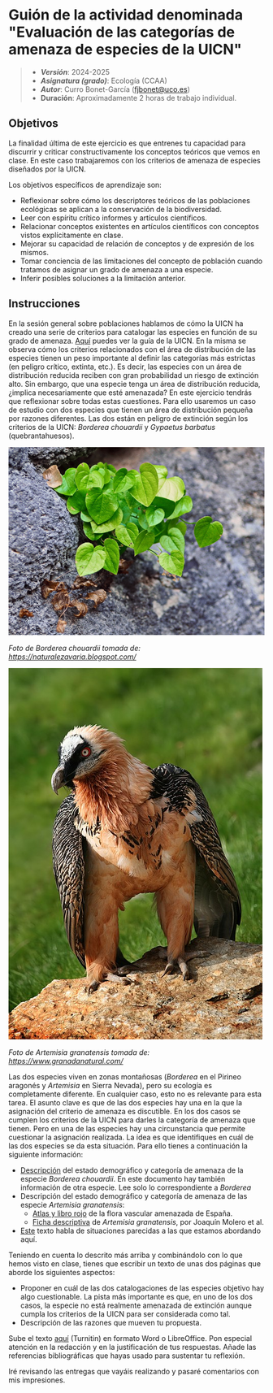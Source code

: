 # Guión de la actividad denominada "Evaluación de las categorías de amenaza de especies de la UICN"


> + **_Versión_**: 2024-2025
> + **_Asignatura (grado)_**: Ecología (CCAA)
> + **_Autor_**: Curro Bonet-García (fjbonet@uco.es)
> + **Duración**: Aproximadamente 2 horas de trabajo individual.



## Objetivos 

La finalidad última de este ejercicio es que entrenes tu capacidad para discurrir y criticar constructivamente los conceptos teóricos que vemos en clase. En este caso trabajaremos con los criterios de amenaza de especies diseñados por la UICN. 

Los objetivos específicos de aprendizaje son:
+ Reflexionar sobre cómo los descriptores teóricos de las poblaciones ecológicas se aplican a la conservación de la biodiversidad.
+ Leer con espíritu crítico informes y artículos científicos.
+ Relacionar conceptos existentes en artículos científicos con conceptos vistos explícitamente en clase.
+ Mejorar su capacidad de relación de conceptos y de expresión de los mismos.
+ Tomar conciencia de las limitaciones del concepto de población cuando tratamos de asignar un grado de amenaza a una especie.
+ Inferir posibles soluciones a la limitación anterior. 



 ## Instrucciones

En la sesión general sobre poblaciones hablamos de cómo la UICN ha creado una serie de criterios para catalogar las especies en función de su grado de amenaza. [Aquí](https://github.com/aprendiendo-cosas/A_sp_amenazadas_ecologia_ccaa/raw/2023_2024/biblio/redlist_cats_crit_sp.pdf) puedes ver la guía de la UICN. En la misma se observa cómo los criterios relacionados con el área de distribución de las especies tienen un peso importante al definir las categorías más estrictas (en peligro crítico, extinta, etc.). Es decir, las especies con un área de distribución reducida reciben con gran probabilidad un riesgo de extinción alto. Sin embargo, que una especie tenga un área de distribución reducida, ¿implica necesariamente que esté amenazada? En este ejercicio tendrás que reflexionar sobre todas estas cuestiones. Para ello usaremos un caso de estudio con dos especies que tienen un área de distribución pequeña por razones diferentes. Las dos están en peligro de extinción según los criterios de la UICN: *Borderea chouardii* y *Gypaetus barbatus* (quebrantahuesos).



![borderea](https://github.com/aprendiendo-cosas/A_sp_amenazadas_ecologia_ccaa/raw/2023_2024/imagenes/borderea.jpg)

*Foto de Borderea chouardii tomada de: https://naturalezavaria.blogspot.com/*




![quebranta](https://github.com/aprendiendo-cosas/A_sp_amenazadas_ecologia_ccaa/raw/master/imagenes/quebrantahuesos.jpg)

*Foto de Artemisia granatensis tomada de: https://www.granadanatural.com/*



Las dos especies viven en zonas montañosas (*Borderea* en el Pirineo aragonés y *Artemisia* en Sierra Nevada), pero su ecología es completamente diferente. En cualquier caso, esto no es relevante para esta tarea. El asunto clave es que de las dos especies hay una en la que la asignación del criterio de amenaza es discutible. En los dos casos se cumplen los criterios de la UICN para darles la categoría de amenaza que tienen. Pero en una de las especies hay una circunstancia que permite cuestionar la asignación realizada. La idea es que identifiques en cuál de las dos especies se da esta situación. Para ello tienes a continuación la siguiente información:
+ [Descripción](https://github.com/aprendiendo-cosas/A_sp_amenazadas_ecologia_ccaa/raw/2023_2024/biblio/borderea_chouardii.pdf) del estado demográfico y categoría de amenaza de la especie *Borderea chouardii*. En este documento hay también información de otra especie. Lee solo lo correspondiente a *Borderea*
+ Descripción del estado demográfico y categoría de amenaza de las especie *Artemisia granatensis*:
  + [Atlas y libro rojo](https://github.com/aprendiendo-cosas/A_sp_amenazadas_ecologia_ccaa/raw/2023_2024/biblio/artemisia_granatensis_1.pdf) de la flora vascular amenazada de España.
  + [Ficha descriptiva](https://github.com/aprendiendo-cosas/A_sp_amenazadas_ecologia_ccaa/raw/2023_2024/biblio/artemisia_granatensis_2.pdf) de *Artemisia granatensis*, por Joaquín Molero et al.  
+ [Este](https://blog.creaf.cat/es/coneixement/el-lado-oculto-de-la-rareza/) texto habla de situaciones parecidas a las que estamos abordando aquí. 

Teniendo en cuenta lo descrito más arriba y combinándolo con lo que hemos visto en clase, tienes que escribir un texto de unas dos páginas que aborde los siguientes aspectos:

+ Proponer en cuál de las dos catalogaciones de las especies objetivo hay algo cuestionable. La pista más importante es que, en uno de los dos casos, la especie no está realmente amenazada de extinción aunque cumpla los criterios de la UICN para ser considerada como tal. 
+ Descripción de las razones que mueven tu propuesta.

Sube el texto [aquí](https://www.turnitin.com/t_submit.asp?r=93.3679002360385&svr=6&lang=en_us&aid=148678230) (Turnitin) en formato Word o LibreOffice. Pon especial atención en la redacción y en la justificación de tus respuestas. Añade las referencias bibliográficas que hayas usado para sustentar tu reflexión.

Iré revisando las entregas que vayáis realizando y pasaré comentarios con mis impresiones. 

